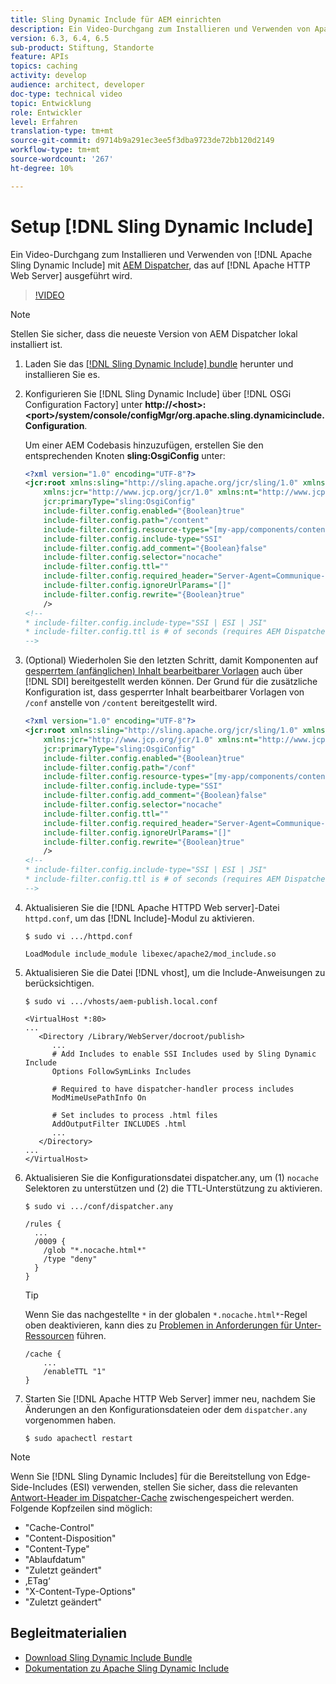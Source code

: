 ```yaml
---
title: Sling Dynamic Include für AEM einrichten
description: Ein Video-Durchgang zum Installieren und Verwenden von Apache Sling Dynamic Include mit AEM Dispatcher, der auf dem Apache HTTP Web Server ausgeführt wird.
version: 6.3, 6.4, 6.5
sub-product: Stiftung, Standorte
feature: APIs
topics: caching
activity: develop
audience: architect, developer
doc-type: technical video
topic: Entwicklung
role: Entwickler
level: Erfahren
translation-type: tm+mt
source-git-commit: d9714b9a291ec3ee5f3dba9723de72bb120d2149
workflow-type: tm+mt
source-wordcount: '267'
ht-degree: 10%

---
```



# Setup [!DNL Sling Dynamic Include]

Ein Video-Durchgang zum Installieren und Verwenden von [!DNL Apache Sling Dynamic Include] mit [AEM Dispatcher](https://docs.adobe.com/content/help/de-DE/experience-manager-dispatcher/using/dispatcher.html), das auf [!DNL Apache HTTP Web Server] ausgeführt wird.

>[!VIDEO](https://video.tv.adobe.com/v/17040/?quality=12&learn=on)

>[!NOTE]
>
> Stellen Sie sicher, dass die neueste Version von AEM Dispatcher lokal installiert ist.

1. Laden Sie das [[!DNL Sling Dynamic Include] bundle](https://sling.apache.org/downloads.cgi) herunter und installieren Sie es.
1. Konfigurieren Sie [!DNL Sling Dynamic Include] über [!DNL OSGi Configuration Factory] unter **http://&lt;host>:&lt;port>/system/console/configMgr/org.apache.sling.dynamicinclude.Configuration**.

   Um einer AEM Codebasis hinzuzufügen, erstellen Sie den entsprechenden Knoten **sling:OsgiConfig** unter:

   ```xml
   <?xml version="1.0" encoding="UTF-8"?>
   <jcr:root xmlns:sling="http://sling.apache.org/jcr/sling/1.0" xmlns:cq="http://www.day.com/jcr/cq/1.0"
       xmlns:jcr="http://www.jcp.org/jcr/1.0" xmlns:nt="http://www.jcp.org/jcr/nt/1.0"
       jcr:primaryType="sling:OsgiConfig"
       include-filter.config.enabled="{Boolean}true"
       include-filter.config.path="/content"
       include-filter.config.resource-types="[my-app/components/content/highly-dynamic]"
       include-filter.config.include-type="SSI" 
       include-filter.config.add_comment="{Boolean}false"
       include-filter.config.selector="nocache"
       include-filter.config.ttl=""
       include-filter.config.required_header="Server-Agent=Communique-Dispatcher"
       include-filter.config.ignoreUrlParams="[]"
       include-filter.config.rewrite="{Boolean}true"
       />
   <!--
   * include-filter.config.include-type="SSI | ESI | JSI"
   * include-filter.config.ttl is # of seconds (requires AEM Dispatcher 4.1.11+)
   -->
   ```

1. (Optional) Wiederholen Sie den letzten Schritt, damit Komponenten auf [gesperrtem (anfänglichen) Inhalt bearbeitbarer Vorlagen](https://helpx.adobe.com/experience-manager/6-5/sites/developing/using/page-templates-editable.html) auch über [!DNL SDI] bereitgestellt werden können. Der Grund für die zusätzliche Konfiguration ist, dass gesperrter Inhalt bearbeitbarer Vorlagen von `/conf` anstelle von `/content` bereitgestellt wird.

   ```xml
   <?xml version="1.0" encoding="UTF-8"?>
   <jcr:root xmlns:sling="http://sling.apache.org/jcr/sling/1.0" xmlns:cq="http://www.day.com/jcr/cq/1.0"
       xmlns:jcr="http://www.jcp.org/jcr/1.0" xmlns:nt="http://www.jcp.org/jcr/nt/1.0"
       jcr:primaryType="sling:OsgiConfig"
       include-filter.config.enabled="{Boolean}true"
       include-filter.config.path="/conf"
       include-filter.config.resource-types="[my-app/components/content/highly-dynamic]"
       include-filter.config.include-type="SSI" 
       include-filter.config.add_comment="{Boolean}false"
       include-filter.config.selector="nocache"
       include-filter.config.ttl=""
       include-filter.config.required_header="Server-Agent=Communique-Dispatcher"
       include-filter.config.ignoreUrlParams="[]"
       include-filter.config.rewrite="{Boolean}true"
       />
   <!--
   * include-filter.config.include-type="SSI | ESI | JSI"
   * include-filter.config.ttl is # of seconds (requires AEM Dispatcher 4.1.11+)
   -->
   ```

1. Aktualisieren Sie die [!DNL Apache HTTPD Web server]-Datei `httpd.conf`, um das [!DNL Include]-Modul zu aktivieren.

   ```shell
   $ sudo vi .../httpd.conf
   ```

   ```shell
   LoadModule include_module libexec/apache2/mod_include.so
   ```

1. Aktualisieren Sie die Datei [!DNL vhost], um die Include-Anweisungen zu berücksichtigen.

   ```shell
   $ sudo vi .../vhosts/aem-publish.local.conf
   ```

   ```shell
   <VirtualHost *:80>
   ...
      <Directory /Library/WebServer/docroot/publish>
         ...
         # Add Includes to enable SSI Includes used by Sling Dynamic Include
         Options FollowSymLinks Includes
   
         # Required to have dispatcher-handler process includes
         ModMimeUsePathInfo On
   
         # Set includes to process .html files
         AddOutputFilter INCLUDES .html
         ...
      </Directory>
   ...
   </VirtualHost>
   ```

1. Aktualisieren Sie die Konfigurationsdatei dispatcher.any, um (1) `nocache` Selektoren zu unterstützen und (2) die TTL-Unterstützung zu aktivieren.

   ```shell
   $ sudo vi .../conf/dispatcher.any
   ```

   ```shell
   /rules {
     ...
     /0009 {
       /glob "*.nocache.html*"
       /type "deny"
     } 
   }
   ```

   >[!TIP]
   >
   > Wenn Sie das nachgestellte `*` in der globalen `*.nocache.html*`-Regel oben deaktivieren, kann dies zu [Problemen in Anforderungen für Unter-Ressourcen](https://github.com/AdobeDocs/experience-manager-learn.en/issues/16) führen.

   ```shell
   /cache {
       ...
       /enableTTL "1"
   }
   ```

1. Starten Sie [!DNL Apache HTTP Web Server] immer neu, nachdem Sie Änderungen an den Konfigurationsdateien oder dem `dispatcher.any` vorgenommen haben.

   ```shell
   $ sudo apachectl restart
   ```

>[!NOTE]
>
>Wenn Sie [!DNL Sling Dynamic Includes] für die Bereitstellung von Edge-Side-Includes (ESI) verwenden, stellen Sie sicher, dass die relevanten [Antwort-Header im Dispatcher-Cache](https://docs.adobe.com/content/help/en/experience-manager-dispatcher/using/configuring/dispatcher-configuration.html#CachingHTTPResponseHeaders) zwischengespeichert werden. Folgende Kopfzeilen sind möglich:
>
>* &quot;Cache-Control&quot;
>* &quot;Content-Disposition&quot;
>* &quot;Content-Type&quot;
>* &quot;Ablaufdatum&quot;
>* &quot;Zuletzt geändert&quot;
>* ‚ETag‘
>* &quot;X-Content-Type-Options&quot;
>* &quot;Zuletzt geändert&quot;

>



## Begleitmaterialien

* [Download Sling Dynamic Include Bundle](https://sling.apache.org/downloads.cgi)
* [Dokumentation zu Apache Sling Dynamic Include](https://github.com/Cognifide/Sling-Dynamic-Include)
